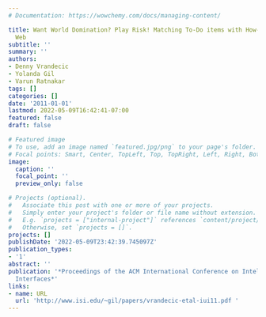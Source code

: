 ```yaml
---
# Documentation: https://wowchemy.com/docs/managing-content/

title: Want World Domination? Play Risk! Matching To-Do items with How-Tos from the
  Web
subtitle: ''
summary: ''
authors:
- Denny Vrandecic
- Yolanda Gil
- Varun Ratnakar
tags: []
categories: []
date: '2011-01-01'
lastmod: 2022-05-09T16:42:41-07:00
featured: false
draft: false

# Featured image
# To use, add an image named `featured.jpg/png` to your page's folder.
# Focal points: Smart, Center, TopLeft, Top, TopRight, Left, Right, BottomLeft, Bottom, BottomRight.
image:
  caption: ''
  focal_point: ''
  preview_only: false

# Projects (optional).
#   Associate this post with one or more of your projects.
#   Simply enter your project's folder or file name without extension.
#   E.g. `projects = ["internal-project"]` references `content/project/deep-learning/index.md`.
#   Otherwise, set `projects = []`.
projects: []
publishDate: '2022-05-09T23:42:39.745097Z'
publication_types:
- '1'
abstract: ''
publication: '*Proceedings of the ACM International Conference on Intelligent User
  Interfaces*'
links:
- name: URL
  url: 'http://www.isi.edu/~gil/papers/vrandecic-etal-iui11.pdf '
---
```

